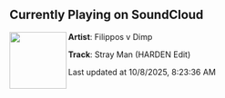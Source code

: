 ## Currently Playing on SoundCloud

[<img align="left" width="100" src="https://i1.sndcdn.com/artworks-I4kBzxSoJfTFZ5qC-emUw0A-t500x500.png">](https://soundcloud.com/hardenmusicusa/stray-man-harden-edit)

**Artist**: Filippos v Dimp 

**Track**: Stray Man (HARDEN Edit)

Last updated at 10/8/2025, 8:23:36 AM
